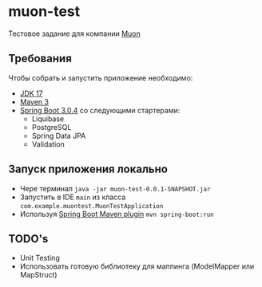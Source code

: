 # muon-test
Тестовое задание для компании [Muon](https://muon.ru/)

## Требования
Чтобы собрать и запустить приложение необходимо:

- [JDK 17](https://www.oracle.com/java/technologies/downloads/#java17)
- [Maven 3](https://maven.apache.org)
- [Spring Boot 3.0.4](https://start.spring.io/) со следующими стартерами:
  - Liquibase
  - PostgreSQL
  - Spring Data JPA
  - Validation

## Запуск приложения локально
- Чере терминал `java -jar muon-test-0.0.1-SNAPSHOT.jar`
- Запустить в IDE `main` из класса `com.example.muontest.MuonTestApplication` 
- Используя [Spring Boot Maven plugin](https://mvnrepository.com/artifact/org.springframework.boot/spring-boot-maven-plugin) `mvn spring-boot:run`

## TODO's
- Unit Testing
- Использовать готовую библиотеку для маппинга (ModelMapper или MapStruct)
